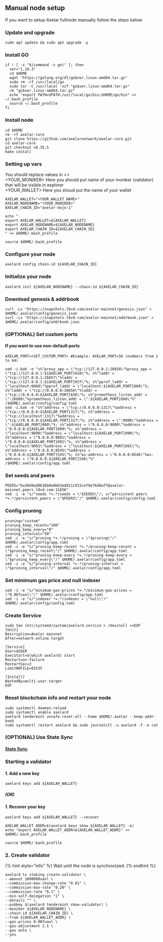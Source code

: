 ## Manual node setup
If you want to setup Axelar fullnode manually follow the steps below

### Update and upgrade
```
sudo apt update && sudo apt upgrade -y
```

### Install GO
```
if ! [ -x "$(command -v go)" ]; then
  ver="1.19.3"
  cd $HOME
  wget "https://golang.org/dl/go$ver.linux-amd64.tar.gz"
  sudo rm -rf /usr/local/go
  sudo tar -C /usr/local -xzf "go$ver.linux-amd64.tar.gz"
  rm "go$ver.linux-amd64.tar.gz"
  echo "export PATH=$PATH:/usr/local/go/bin:$HOME/go/bin" >> ~/.bash_profile
  source ~/.bash_profile
fi
```

### Install node
```
cd $HOME
rm -rf axelar-core
git clone https://github.com/axelarnetwork/axelar-core.git
cd axelar-core
git checkout v0.35.5
make install
```


### Setting up vars
You should replace values in <> <br />
<YOUR_MONIKER> Here you should put name of your moniker (validator) that will be visible in explorer <br />
<YOUR_WALLET> Here you shoud put the name of your wallet

```
AXELAR_WALLET="<YOUR_WALLET_NAME>"
AXELAR_NODENAME="<YOUR_MONIKER>"
AXELAR_CHAIN_ID="axelar-dojo-1"
```

```
echo "
export AXELAR_WALLET=${AXELAR_WALLET}
export AXELAR_NODENAME=${AXELAR_NODENAME}
export AXELAR_CHAIN_ID=${AXELAR_CHAIN_ID}
" >> $HOME/.bash_profile

source $HOME/.bash_profile
```


### Configure your node
```
axelard config chain-id ${AXELAR_CHAIN_ID}
```

### Initialize your node
```
axelard init ${AXELAR_NODENAME} --chain-id ${AXELAR_CHAIN_ID}
```

### Download genesis & addrbook
```
curl -Ls "https://snapshots.l0vd.com/axelar-mainnet/genesis.json" > $HOME/.axelar/config/genesis.json
curl -Ls "https://snapshots.l0vd.com/axelar-mainnet/addrbook.json" > $HOME/.axelar/config/addrbook.json
```

### (OPTIONAL) Set custom ports

#### If you want to use non-default ports
```
AXELAR_PORT=<SET_CUSTOM_PORT> #Example: AXELAR_PORT=56 (numbers from 1 to 64)
```
```
sed -i.bak -e "s%^proxy_app = \"tcp://127.0.0.1:26658\"%proxy_app = \"tcp://127.0.0.1:${AXELAR_PORT}658\"%; s%^laddr = \"tcp://127.0.0.1:26657\"%laddr = \"tcp://127.0.0.1:${AXELAR_PORT}657\"%; s%^pprof_laddr = \"localhost:6060\"%pprof_laddr = \"localhost:${AXELAR_PORT}060\"%; s%^laddr = \"tcp://0.0.0.0:26656\"%laddr = \"tcp://0.0.0.0:${AXELAR_PORT}656\"%; s%^prometheus_listen_addr = \":26660\"%prometheus_listen_addr = \":${AXELAR_PORT}660\"%" /$HOME/.axelar/config/config.toml
sed -i.bak -e "s%^address = \"tcp://0.0.0.0:1317\"%address = \"tcp://0.0.0.0:${AXELAR_PORT}317\"%; s%^address = \"tcp://localhost:1317\"%address = \"tcp://0.0.0.0:${AXELAR_PORT}317\"%; s%^address = \":8080\"%address = \":${AXELAR_PORT}080\"%; s%^address = \"0.0.0.0:9090\"%address = \"0.0.0.0:${AXELAR_PORT}090\"%; s%^address = \"localhost:9090\"%address = \"localhost:${AXELAR_PORT}090\"%; s%^address = \"0.0.0.0:9091\"%address = \"0.0.0.0:${AXELAR_PORT}091\"%; s%^address = \"localhost:9091\"%address = \"localhost:${AXELAR_PORT}091\"%; s%^address = \"0.0.0.0:8545\"%address = \"0.0.0.0:${AXELAR_PORT}545\"%; s%^ws-address = \"0.0.0.0:8546\"%ws-address = \"0.0.0.0:${AXELAR_PORT}546\"%" /$HOME/.axelar/config/app.toml
```


### Set seeds and peers
```
PEERS="ba30dded0636b0e8bb3ed911c915cef9e76d8af7@axelar-mainnet.peers.l0vd.com:11656"
sed -i -e "s/^seeds *=.*/seeds = \"$SEEDS\"/; s/^persistent_peers *=.*/persistent_peers = \"$PEERS\"/" $HOME/.axelar/config/config.toml
```

### Config pruning
```
pruning="custom"
pruning_keep_recent="100"
pruning_keep_every="0"
pruning_interval="50"
sed -i -e "s/^pruning *=.*/pruning = \"$pruning\"/" $HOME/.axelar/config/app.toml
sed -i -e "s/^pruning-keep-recent *=.*/pruning-keep-recent = \"$pruning_keep_recent\"/" $HOME/.axelar/config/app.toml
sed -i -e "s/^pruning-keep-every *=.*/pruning-keep-every = \"$pruning_keep_every\"/" $HOME/.axelar/config/app.toml
sed -i -e "s/^pruning-interval *=.*/pruning-interval = \"$pruning_interval\"/" $HOME/.axelar/config/app.toml
```

### Set minimum gas price and null indexer
```
sed -i -e "s/^minimum-gas-prices *=.*/minimum-gas-prices = \"0.007uaxl\"/" $HOME/.axelar/config/app.toml
sed -i -e "s/^indexer *=.*/indexer = \"null\"/" $HOME/.axelar/config/config.toml
```

### Create Service
```
sudo tee /etc/systemd/system/axelard.service > /dev/null <<EOF
[Unit]
Description=Axelar mainnet
After=network-online.target

[Service]
User=$USER
ExecStart=$(which axelard) start
Restart=on-failure
RestartSec=3
LimitNOFILE=65535

[Install]
WantedBy=multi-user.target
EOF
```

### Reset blockchain info and restart your node
```
sudo systemctl daemon-reload
sudo systemctl enable axelard
axelard tendermint unsafe-reset-all --home $HOME/.axelar --keep-addr-book
sudo systemctl restart axelard && sudo journalctl -u axelard -f -o cat
```

### (OPTIONAL) Use State Sync

#### [State Sync]()


### Starting a validator

#### 1. Add a new key
```
axelard keys add ${AXELAR_WALLET}
```
##### (OR)

#### 1. Recover your key
```
axelard keys add ${AXELAR_WALLET} --recover
```

```
AXELAR_WALLET_ADDR=$(axelard keys show ${AXELAR_WALLET} -a)
echo "export AXELAR_WALLET_ADDR=${AXELAR_WALLET_ADDR}" >> $HOME/.bash_profile

source $HOME/.bash_profile
```


### 2. Create validator

{% hint style="info" %}
Wait until the node is synchronized.
{% endhint %}

```
axelard tx staking create-validator \
--amount 1000000uaxl \
--commission-max-change-rate "0.01" \
--commission-max-rate "0.20" \
--commission-rate "0.1" \
--min-self-delegation "1" \
--details "" \
--pubkey $(axelard tendermint show-validator) \
--moniker ${AXELAR_NODENAME} \
--chain-id ${AXELAR_CHAIN_ID} \
--from ${AXELAR_WALLET_ADDR} \
--gas-prices 0.007uaxl \
--gas-adjustment 1.5 \
--gas auto \
--yes
```

